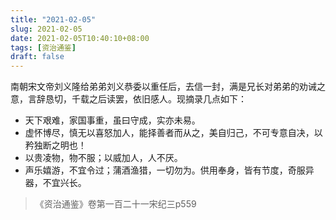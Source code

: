 ```yaml
---
title: "2021-02-05"
slug: 2021-02-05
date: 2021-02-05T10:40:10+08:00
tags: [资治通鉴]
draft: false
---
```


南朝宋文帝刘义隆给弟弟刘义恭委以重任后，去信一封，满是兄长对弟弟的劝诫之意，言辞恳切，千载之后读罢，依旧感人。现摘录几点如下：

- 天下艰难，家国事重，虽曰守成，实亦未易。
- 虚怀博尽，慎无以喜怒加人，能择善者而从之，美自归己，不可专意自决，以矜独断之明也！
- 以贵凌物，物不服；以威加人，人不厌。
- 声乐嬉游，不宜令过；蒲酒渔猎，一切勿为。供用奉身，皆有节度，奇服异器，不宜兴长。

> 《资治通鉴》卷第一百二十一宋纪三p559